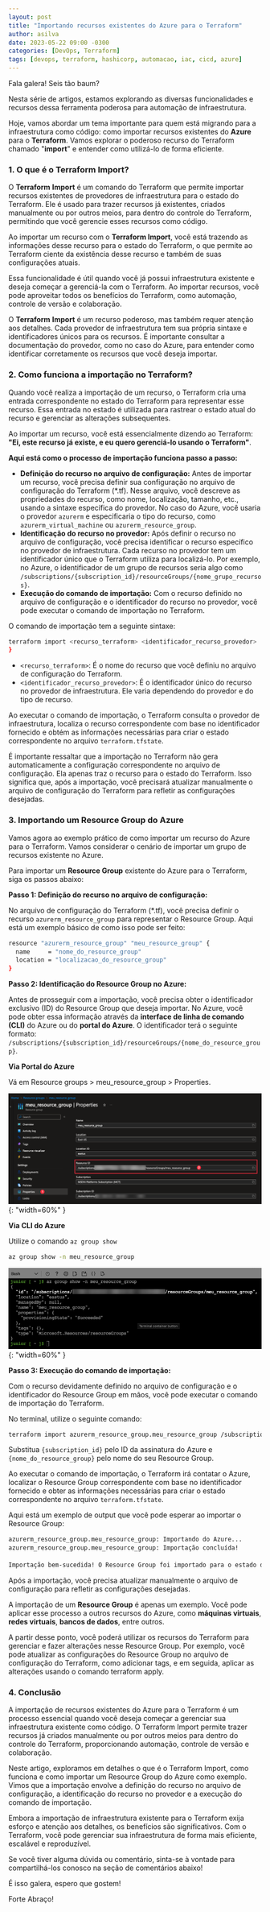 ```yaml
---
layout: post
title: "Importando recursos existentes do Azure para o Terraform"
author: asilva
date: 2023-05-22 09:00 -0300
categories: [DevOps, Terraform]
tags: [devops, terraform, hashicorp, automacao, iac, cicd, azure]
---
```


Fala galera! Seis tão baum?

Nesta série de artigos, estamos explorando as diversas funcionalidades e recursos dessa ferramenta poderosa para automação de infraestrutura. 

Hoje, vamos abordar um tema importante para quem está migrando para a infraestrutura como código: como importar recursos existentes do **Azure** para o **Terraform**. Vamos explorar o poderoso recurso do Terraform chamado "**import**" e entender como utilizá-lo de forma eficiente.

### **1. O que é o Terraform Import?**

O **Terraform** **Import** é um comando do Terraform que permite importar recursos existentes de provedores de infraestrutura para o estado do Terraform. Ele é usado para trazer recursos já existentes, criados manualmente ou por outros meios, para dentro do controle do Terraform, permitindo que você gerencie esses recursos como código.

Ao importar um recurso com o **Terraform Import**, você está trazendo as informações desse recurso para o estado do Terraform, o que permite ao Terraform ciente da existência desse recurso e também de suas configurações atuais.

Essa funcionalidade é útil quando você já possui infraestrutura existente e deseja começar a gerenciá-la com o Terraform. Ao importar recursos, você pode aproveitar todos os benefícios do Terraform, como automação, controle de versão e colaboração.

O **Terraform** **Import** é um recurso poderoso, mas também requer atenção aos detalhes. Cada provedor de infraestrutura tem sua própria sintaxe e identificadores únicos para os recursos. É importante consultar a documentação do provedor, como no caso do Azure, para entender como identificar corretamente os recursos que você deseja importar.

### **2. Como funciona a importação no Terraform?**

Quando você realiza a importação de um recurso, o Terraform cria uma entrada correspondente no estado do Terraform para representar esse recurso. Essa entrada no estado é utilizada para rastrear o estado atual do recurso e gerenciar as alterações subsequentes.

Ao importar um recurso, você está essencialmente dizendo ao Terraform: **"Ei, este recurso já existe, e eu quero gerenciá-lo usando o Terraform"**.

**Aqui está como o processo de importação funciona passo a passo:**

- **Definição do recurso no arquivo de configuração:** Antes de importar um recurso, você precisa definir sua configuração no arquivo de configuração do Terraform (*.tf). Nesse arquivo, você descreve as propriedades do recurso, como nome, localização, tamanho, etc., usando a sintaxe específica do provedor. No caso do Azure, você usaria o provedor `azurerm` e especificaria o tipo do recurso, como `azurerm_virtual_machine` ou `azurerm_resource_group`.
- **Identificação do recurso no provedor:** Após definir o recurso no arquivo de configuração, você precisa identificar o recurso específico no provedor de infraestrutura. Cada recurso no provedor tem um identificador único que o Terraform utiliza para localizá-lo. Por exemplo, no Azure, o identificador de um grupo de recursos seria algo como `/subscriptions/{subscription_id}/resourceGroups/{nome_grupo_recursos}`.
- **Execução do comando de importação:** Com o recurso definido no arquivo de configuração e o identificador do recurso no provedor, você pode executar o comando de importação no Terraform. 

O comando de importação tem a seguinte sintaxe:

````bash
terraform import <recurso_terraform> <identificador_recurso_provedor>
}
````

- `<recurso_terraform>`: É o nome do recurso que você definiu no arquivo de configuração do Terraform.
- `<identificador_recurso_provedor>`: É o identificador único do recurso no provedor de infraestrutura. Ele varia dependendo do provedor e do tipo de recurso.

Ao executar o comando de importação, o Terraform consulta o provedor de infraestrutura, localiza o recurso correspondente com base no identificador fornecido e obtém as informações necessárias para criar o estado correspondente no arquivo `terraform.tfstate`.

É importante ressaltar que a importação no Terraform não gera automaticamente a configuração correspondente no arquivo de configuração. Ela apenas traz o recurso para o estado do Terraform. Isso significa que, após a importação, você precisará atualizar manualmente o arquivo de configuração do Terraform para refletir as configurações desejadas.

### **3. Importando um Resource Group do Azure**

Vamos agora ao exemplo prático de como importar um recurso do Azure para o Terraform. Vamos considerar o cenário de importar um grupo de recursos existente no Azure.

Para importar um **Resource Group** existente do Azure para o Terraform, siga os passos abaixo:

**Passo 1: Definição do recurso no arquivo de configuração:**

No arquivo de configuração do Terraform (*.tf), você precisa definir o recurso `azurerm_resource_group` para representar o Resource Group. Aqui está um exemplo básico de como isso pode ser feito:

````bash
resource "azurerm_resource_group" "meu_resource_group" {
  name     = "nome_do_resource_group"
  location = "localizacao_do_resource_group"
}
````

**Passo 2: Identificação do Resource Group no Azure:**

Antes de prosseguir com a importação, você precisa obter o identificador exclusivo (ID) do Resource Group que deseja importar. No Azure, você pode obter essa informação através da **interface de linha de comando (CLI)** do Azure ou do **portal do Azure**. O identificador terá o seguinte formato: `/subscriptions/{subscription_id}/resourceGroups/{nome_do_resource_group}`.

**Via Portal do Azure**

Vá em Resource groups > meu_resource_group > Properties.

![](/assets/img/70/tf-impor01.png){: "width=60%" }

**Via CLI do Azure**

Utilize o comando `az group show`

````bash
az group show -n meu_resource_group
````

![](/assets/img/70/tf-import02.png){: "width=60%" }

**Passo 3: Execução do comando de importação:**

Com o recurso devidamente definido no arquivo de configuração e o identificador do Resource Group em mãos, você pode executar o comando de importação do Terraform. 

No terminal, utilize o seguinte comando:

````bash
terraform import azurerm_resource_group.meu_resource_group /subscriptions/{subscription_id}/resourceGroups/{nome_do_resource_group}
````

Substitua `{subscription_id}` pelo ID da assinatura do Azure e `{nome_do_resource_group}` pelo nome do seu Resource Group.

Ao executar o comando de importação, o Terraform irá contatar o Azure, localizar o Resource Group correspondente com base no identificador fornecido e obter as informações necessárias para criar o estado correspondente no arquivo `terraform.tfstate`.

Aqui está um exemplo de output que você pode esperar ao importar o Resource Group:

````bash
azurerm_resource_group.meu_resource_group: Importando do Azure...
azurerm_resource_group.meu_resource_group: Importação concluída!

Importação bem-sucedida! O Resource Group foi importado para o estado do Terraform. Agora você pode gerenciar esse recurso utilizando o Terraform.
````

Após a importação, você precisa atualizar manualmente o arquivo de configuração para refletir as configurações desejadas.

A importação de um **Resource Group** é apenas um exemplo. Você pode aplicar esse processo a outros recursos do Azure, como **máquinas virtuais**, **redes virtuais**, **bancos de dados**, entre outros.

A partir desse ponto, você poderá utilizar os recursos do Terraform para gerenciar e fazer alterações nesse Resource Group. Por exemplo, você pode atualizar as configurações do Resource Group no arquivo de configuração do Terraform, como adicionar tags, e em seguida, aplicar as alterações usando o comando terraform apply.

### **4. Conclusão**

A importação de recursos existentes do Azure para o Terraform é um processo essencial quando você deseja começar a gerenciar sua infraestrutura existente como código. O Terraform Import permite trazer recursos já criados manualmente ou por outros meios para dentro do controle do Terraform, proporcionando automação, controle de versão e colaboração.

Neste artigo, exploramos em detalhes o que é o Terraform Import, como funciona e como importar um Resource Group do Azure como exemplo. Vimos que a importação envolve a definição do recurso no arquivo de configuração, a identificação do recurso no provedor e a execução do comando de importação.

Embora a importação de infraestrutura existente para o Terraform exija esforço e atenção aos detalhes, os benefícios são significativos. Com o Terraform, você pode gerenciar sua infraestrutura de forma mais eficiente, escalável e reproduzível. 

Se você tiver alguma dúvida ou comentário, sinta-se à vontade para compartilhá-los conosco na seção de comentários abaixo!

É isso galera, espero que gostem!

Forte Abraço!
